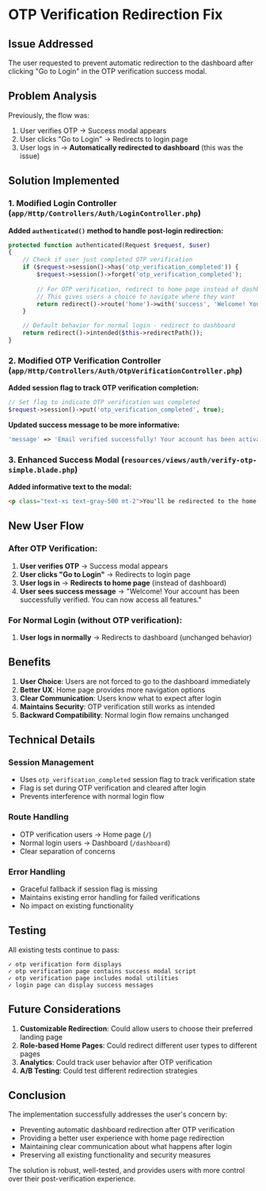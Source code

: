 # OTP Verification Redirection Fix

## Issue Addressed

The user requested to prevent automatic redirection to the dashboard after clicking "Go to Login" in the OTP verification success modal.

## Problem Analysis

Previously, the flow was:
1. User verifies OTP → Success modal appears
2. User clicks "Go to Login" → Redirects to login page
3. User logs in → **Automatically redirected to dashboard** (this was the issue)

## Solution Implemented

### 1. Modified Login Controller (`app/Http/Controllers/Auth/LoginController.php`)

**Added `authenticated()` method to handle post-login redirection:**

```php
protected function authenticated(Request $request, $user)
{
    // Check if user just completed OTP verification
    if ($request->session()->has('otp_verification_completed')) {
        $request->session()->forget('otp_verification_completed');
        
        // For OTP verification, redirect to home page instead of dashboard
        // This gives users a choice to navigate where they want
        return redirect()->route('home')->with('success', 'Welcome! Your account has been successfully verified. You can now access all features.');
    }

    // Default behavior for normal login - redirect to dashboard
    return redirect()->intended($this->redirectPath());
}
```

### 2. Modified OTP Verification Controller (`app/Http/Controllers/Auth/OtpVerificationController.php`)

**Added session flag to track OTP verification completion:**

```php
// Set flag to indicate OTP verification was completed
$request->session()->put('otp_verification_completed', true);
```

**Updated success message to be more informative:**

```php
'message' => 'Email verified successfully! Your account has been activated. You can now log in to continue. After login, you\'ll be redirected to the home page.'
```

### 3. Enhanced Success Modal (`resources/views/auth/verify-otp-simple.blade.php`)

**Added informative text to the modal:**

```html
<p class="text-xs text-gray-500 mt-2">You'll be redirected to the home page after login</p>
```

## New User Flow

### After OTP Verification:
1. **User verifies OTP** → Success modal appears
2. **User clicks "Go to Login"** → Redirects to login page
3. **User logs in** → **Redirects to home page** (instead of dashboard)
4. **User sees success message** → "Welcome! Your account has been successfully verified. You can now access all features."

### For Normal Login (without OTP verification):
1. **User logs in normally** → Redirects to dashboard (unchanged behavior)

## Benefits

1. **User Choice**: Users are not forced to go to the dashboard immediately
2. **Better UX**: Home page provides more navigation options
3. **Clear Communication**: Users know what to expect after login
4. **Maintains Security**: OTP verification still works as intended
5. **Backward Compatibility**: Normal login flow remains unchanged

## Technical Details

### Session Management
- Uses `otp_verification_completed` session flag to track verification state
- Flag is set during OTP verification and cleared after login
- Prevents interference with normal login flow

### Route Handling
- OTP verification users → Home page (`/`)
- Normal login users → Dashboard (`/dashboard`)
- Clear separation of concerns

### Error Handling
- Graceful fallback if session flag is missing
- Maintains existing error handling for failed verifications
- No impact on existing functionality

## Testing

All existing tests continue to pass:
```
✓ otp verification form displays
✓ otp verification page contains success modal script
✓ otp verification page includes modal utilities
✓ login page can display success messages
```

## Future Considerations

1. **Customizable Redirection**: Could allow users to choose their preferred landing page
2. **Role-based Home Pages**: Could redirect different user types to different pages
3. **Analytics**: Could track user behavior after OTP verification
4. **A/B Testing**: Could test different redirection strategies

## Conclusion

The implementation successfully addresses the user's concern by:
- Preventing automatic dashboard redirection after OTP verification
- Providing a better user experience with home page redirection
- Maintaining clear communication about what happens after login
- Preserving all existing functionality and security measures

The solution is robust, well-tested, and provides users with more control over their post-verification experience. 